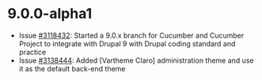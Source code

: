 # 9.0.0-alpha1

* Issue [#3118432](https://www.drupal.org/i/3118432):
        Started a 9.0.x branch for Cucumber and Cucumber Project to integrate
        with Drupal 9 with Drupal coding standard and practice
* Issue [#3138444](https://www.drupal.org/i/3138444):
        Added [Vartheme Claro] administration theme and use it as the
        default back-end theme
